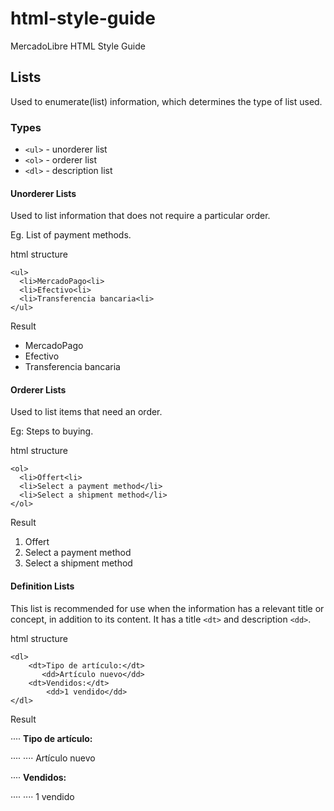 html-style-guide
================

MercadoLibre HTML Style Guide

## Lists

Used to enumerate(list) information, which determines the type of list used.

### Types
- `<ul>` - unorderer list
- `<ol>` - orderer list
- `<dl>` - description list

#### Unorderer Lists

Used to list information that does not require a particular order.

Eg. List of payment methods.

html structure
```
<ul>
  <li>MercadoPago<li>
  <li>Efectivo<li>
  <li>Transferencia bancaria<li>
</ul>
```
Result
* MercadoPago
* Efectivo
* Transferencia bancaria


#### Orderer Lists

Used to list items that need an order.

Eg: Steps to buying.

html structure
```
<ol>
  <li>Offert<li>
  <li>Select a payment method</li>
  <li>Select a shipment method</li>
</ol>
```
Result
1. Offert
2. Select a payment method
3. Select a shipment method

#### Definition Lists

This list is recommended for use when the information has a relevant title or concept, in addition to its content.
It has a title `<dt>` and description `<dd>`.

html structure
```
<dl>
	<dt>Tipo de artículo:</dt>
	   <dd>Artículo nuevo</dd>
	<dt>Vendidos:</dt>
		<dd>1 vendido</dd>
</dl>
```
Result

···· __Tipo de artículo:__

···· ···· Artículo nuevo

···· __Vendidos:__

···· ···· 1 vendido
